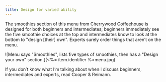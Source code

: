 ```yaml
---
title: Design for varied ability
---
```

The smoothies section of this menu from Cherrywood Coffeehouse is designed for both beginners and intermediates; beginners immediately see the five smoothie choices at the top and intermediates know to look at the bottom to "design [their] own". Experts surely order things that aren’t on the menu.

![Menu says "Smoothies", lists five types of smoothies, then has a "Design your own" section.](<%= item.identifier %>menu.jpg)

If you don’t know what I’m talking about when I discuss beginners, intermediates and experts, read Cooper & Reimann.

